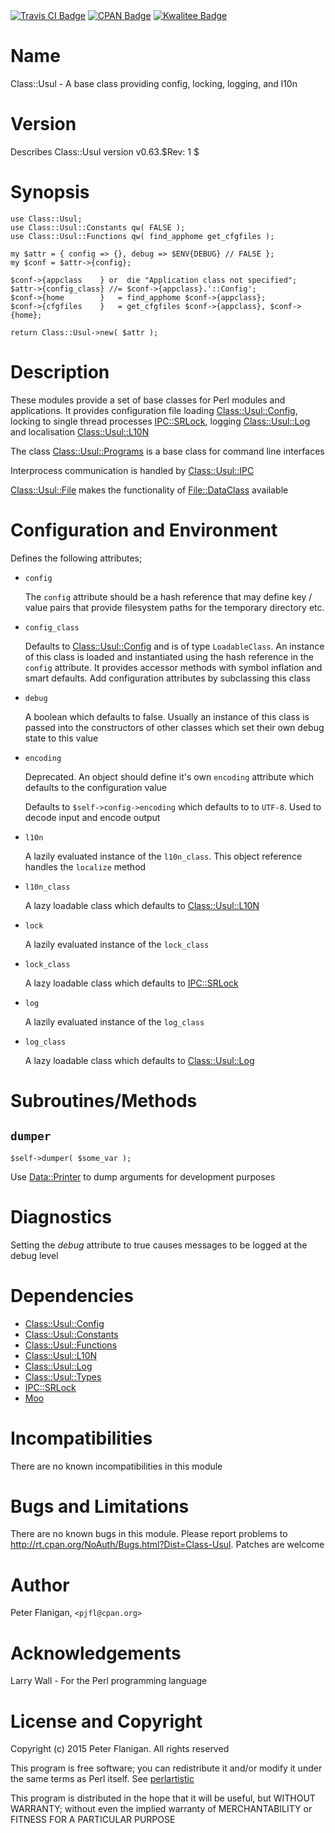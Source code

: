 <div>
    <a href="https://travis-ci.org/pjfl/p5-class-usul"><img src="https://travis-ci.org/pjfl/p5-class-usul.svg?branch=master" alt="Travis CI Badge"></a>
    <a href="http://badge.fury.io/pl/Class-Usul"><img src="https://badge.fury.io/pl/Class-Usul.svg" alt="CPAN Badge"></a>
    <a href="http://cpants.cpanauthors.org/dist/Class-Usul"><img src="http://cpants.cpanauthors.org/dist/Class-Usul.png" alt="Kwalitee Badge"></a>
</div>

# Name

Class::Usul - A base class providing config, locking, logging, and l10n

# Version

Describes Class::Usul version v0.63.$Rev: 1 $

# Synopsis

    use Class::Usul;
    use Class::Usul::Constants qw( FALSE );
    use Class::Usul::Functions qw( find_apphome get_cfgfiles );

    my $attr = { config => {}, debug => $ENV{DEBUG} // FALSE };
    my $conf = $attr->{config};

    $conf->{appclass    } or  die "Application class not specified";
    $attr->{config_class} //= $conf->{appclass}.'::Config';
    $conf->{home        }   = find_apphome $conf->{appclass};
    $conf->{cfgfiles    }   = get_cfgfiles $conf->{appclass}, $conf->{home};

    return Class::Usul->new( $attr );

# Description

These modules provide a set of base classes for Perl modules and
applications. It provides configuration file loading
[Class::Usul::Config](https://metacpan.org/pod/Class::Usul::Config), locking to single thread processes
[IPC::SRLock](https://metacpan.org/pod/IPC::SRLock), logging [Class::Usul::Log](https://metacpan.org/pod/Class::Usul::Log) and localisation
[Class::Usul::L10N](https://metacpan.org/pod/Class::Usul::L10N)

The class [Class::Usul::Programs](https://metacpan.org/pod/Class::Usul::Programs) is a base class for command line interfaces

Interprocess communication is handled by [Class::Usul::IPC](https://metacpan.org/pod/Class::Usul::IPC)

[Class::Usul::File](https://metacpan.org/pod/Class::Usul::File) makes the functionality of [File::DataClass](https://metacpan.org/pod/File::DataClass) available

# Configuration and Environment

Defines the following attributes;

- `config`

    The `config` attribute should be a hash reference that may define key / value
    pairs that provide filesystem paths for the temporary directory etc.

- `config_class`

    Defaults to [Class::Usul::Config](https://metacpan.org/pod/Class::Usul::Config) and is of type `LoadableClass`. An
    instance of this class is loaded and instantiated using the hash reference
    in the `config` attribute. It provides accessor methods with symbol
    inflation and smart defaults. Add configuration attributes by
    subclassing this class

- `debug`

    A boolean which defaults to false. Usually an instance of this class is passed
    into the constructors of other classes which set their own debug state to this
    value

- `encoding`

    Deprecated. An object should define it's own `encoding` attribute which
    defaults to the configuration value

    Defaults to `$self->config->encoding` which defaults to to `UTF-8`.
    Used to decode input and encode output

- `l10n`

    A lazily evaluated instance of the `l10n_class`. This object reference handles
    the `localize` method

- `l10n_class`

    A lazy loadable class which defaults to [Class::Usul::L10N](https://metacpan.org/pod/Class::Usul::L10N)

- `lock`

    A lazily evaluated instance of the `lock_class`

- `lock_class`

    A lazy loadable class which defaults to [IPC::SRLock](https://metacpan.org/pod/IPC::SRLock)

- `log`

    A lazily evaluated instance of the `log_class`

- `log_class`

    A lazy loadable class which defaults to [Class::Usul::Log](https://metacpan.org/pod/Class::Usul::Log)

# Subroutines/Methods

## `dumper`

    $self->dumper( $some_var );

Use [Data::Printer](https://metacpan.org/pod/Data::Printer) to dump arguments for development purposes

# Diagnostics

Setting the _debug_ attribute to true causes messages to be logged at the
debug level

# Dependencies

- [Class::Usul::Config](https://metacpan.org/pod/Class::Usul::Config)
- [Class::Usul::Constants](https://metacpan.org/pod/Class::Usul::Constants)
- [Class::Usul::Functions](https://metacpan.org/pod/Class::Usul::Functions)
- [Class::Usul::L10N](https://metacpan.org/pod/Class::Usul::L10N)
- [Class::Usul::Log](https://metacpan.org/pod/Class::Usul::Log)
- [Class::Usul::Types](https://metacpan.org/pod/Class::Usul::Types)
- [IPC::SRLock](https://metacpan.org/pod/IPC::SRLock)
- [Moo](https://metacpan.org/pod/Moo)

# Incompatibilities

There are no known incompatibilities in this module

# Bugs and Limitations

There are no known bugs in this module. Please report problems to
http://rt.cpan.org/NoAuth/Bugs.html?Dist=Class-Usul. Patches are
welcome

# Author

Peter Flanigan, `<pjfl@cpan.org>`

# Acknowledgements

Larry Wall - For the Perl programming language

# License and Copyright

Copyright (c) 2015 Peter Flanigan. All rights reserved

This program is free software; you can redistribute it and/or modify it
under the same terms as Perl itself. See [perlartistic](https://metacpan.org/pod/perlartistic)

This program is distributed in the hope that it will be useful,
but WITHOUT WARRANTY; without even the implied warranty of
MERCHANTABILITY or FITNESS FOR A PARTICULAR PURPOSE
